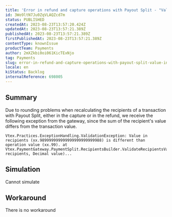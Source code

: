```yaml
---
title: 'Error in refund and capture operations with Payout Split - "Value in recipients * is different than operation value *."'
id: 3Wo9ltN7Ju0ZqVLAQZcd7m
status: PUBLISHED
createdAt: 2023-08-23T13:57:20.424Z
updatedAt: 2023-08-23T13:57:21.389Z
publishedAt: 2023-08-23T13:57:21.389Z
firstPublishedAt: 2023-08-23T13:57:21.389Z
contentType: knownIssue
productTeam: Payments
author: 2mXZkbi0oi061KicTExNjo
tag: Payments
slug: error-in-refund-and-capture-operations-with-payout-split-value-in-recipients-is-different-than-operation-value
locale: en
kiStatus: Backlog
internalReference: 698005
---
```


## Summary


Due to rounding problems when recalculating the recipients of a transaction with Payout Split, either in the capture or in the refund, we receive the following exception from the gateway, since the sum of the recipient's value differs from the transaction value.


    Vtex.Practices.ExceptionHandling.ValidationException: Value in recipients (xx.989999999999999999999999988) is different than operation value (xx.99). at Vtex.PaymentGateway.PaymentSplit.RecipientsBuilder.ValidateRecipientsValue(List`1 recipients, Decimal value)...



##

## Simulation


Cannot simulate


##

## Workaround


There is no workaround

